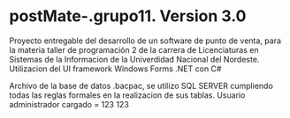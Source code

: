 # postMate-.grupo11. Version 3.0
Proyecto entregable del desarrollo de un software de punto de venta, para la materia taller de programación 2 de la carrera de Licenciaturas en Sistemas de la Informacion de la  Univerdidad Nacional del Nordeste.
Utilizacion del UI framework Windows Forms .NET con C#

Archivo de la base de datos .bacpac, se utilizo SQL SERVER cumpliendo todas las reglas formales en la realizacion de sus tablas.
Usuario administrador cargado = 123
                                123
